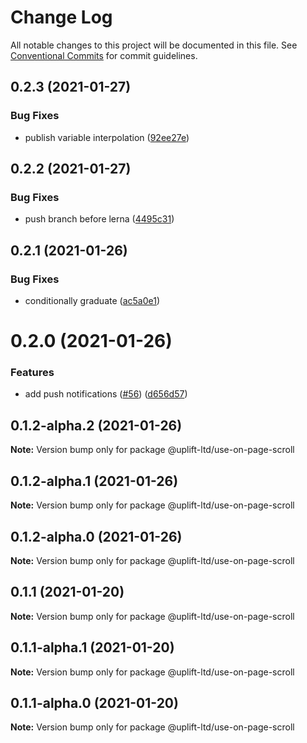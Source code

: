 # Change Log

All notable changes to this project will be documented in this file. See
[Conventional Commits](https://conventionalcommits.org) for commit guidelines.

## 0.2.3 (2021-01-27)

### Bug Fixes

- publish variable interpolation
  ([92ee27e](https://github.com/uplift-ltd/nexus/commit/92ee27e2b1a473d14e95120fd9835f90e2b4b0d0))

## 0.2.2 (2021-01-27)

### Bug Fixes

- push branch before lerna
  ([4495c31](https://github.com/uplift-ltd/nexus/commit/4495c311019edad65242fddfcbec3763a86f528c))

## 0.2.1 (2021-01-26)

### Bug Fixes

- conditionally graduate
  ([ac5a0e1](https://github.com/uplift-ltd/nexus/commit/ac5a0e1fc880399a0b498e7eac042f1572fee991))

# 0.2.0 (2021-01-26)

### Features

- add push notifications ([#56](https://github.com/uplift-ltd/nexus/issues/56))
  ([d656d57](https://github.com/uplift-ltd/nexus/commit/d656d57fa545c77c9c28aab77e57ea43a2bacc60))

## 0.1.2-alpha.2 (2021-01-26)

**Note:** Version bump only for package @uplift-ltd/use-on-page-scroll

## 0.1.2-alpha.1 (2021-01-26)

**Note:** Version bump only for package @uplift-ltd/use-on-page-scroll

## 0.1.2-alpha.0 (2021-01-26)

**Note:** Version bump only for package @uplift-ltd/use-on-page-scroll

## 0.1.1 (2021-01-20)

**Note:** Version bump only for package @uplift-ltd/use-on-page-scroll

## 0.1.1-alpha.1 (2021-01-20)

**Note:** Version bump only for package @uplift-ltd/use-on-page-scroll

## 0.1.1-alpha.0 (2021-01-20)

**Note:** Version bump only for package @uplift-ltd/use-on-page-scroll
